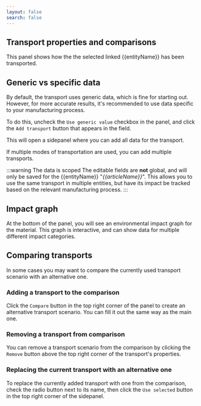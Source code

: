 ```yaml
---
layout: false
search: false
---
```


<script setup>
import { ref, onMounted } from 'vue'
import { useData } from 'vitepress'
import MinidocStyles from '../MinidocStyles.vue'
const { site, frontmatter } = useData()

const entityName = ref('')
const articleName = ref('')

onMounted(() => {
  const params = new URLSearchParams(window.location.search);
  entityName.value = params.get('entity') || 'entity';
  articleName.value = params.get('article') || null;

  if (articleName.value) {
    articleName.value = decodeURIComponent(articleName.value);
  }
});
</script>

<MinidocStyles />

## Transport properties and comparisons

This panel shows how the the selected linked {{entityName}} has been transported.

## Generic vs specific data

By default, the transport uses generic data, which is fine for starting out. However, for more accurate results, it's recommended to use data specific to your manufacturing process.

To do this, uncheck the `Use generic value` checkbox in the panel, and click the `Add transport` button that appears in the field.

This will open a sidepanel where you can add all data for the transport.

If multiple modes of transportation are used, you can add multiple transports.

:::warning The data is scoped
The editable fields are **not** global, and will only be saved for the {{entityName}}<span v-if="articleName">&nbsp;"_{{articleName}}_"</span>. This allows you to use the same transport in multiple entities, but have its impact be tracked based on the relevant manufacturing process.
:::

## Impact graph

At the bottom of the panel, you will see an environmental impact graph for the material. This graph is interactive, and can show data for multiple different impact categories.

## Comparing transports

In some cases you may want to compare the currently used transport scenario with an alternative one.

### Adding a transport to the comparison
Click the `Compare` button in the top right corner of the panel to create an alternative transport scenario. You can fill it out the same way as the main one.

### Removing a transport from comparison
You can remove a transport scenario from the comparison by clicking the `Remove` button above the top right corner of the transport's properties.

### Replacing the current transport with an alternative one
To replace the currently added transport with one from the comparison, check the radio button next to its name, then click the `Use selected` button in the top right corner of the sidepanel.


